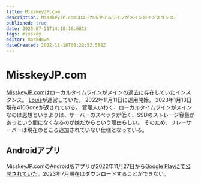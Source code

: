 ```yaml
---
title: MisskeyJP.com
description: MisskeyJP.comはローカルタイムラインがメインのインスタンス。
published: true
date: 2023-07-21T14:18:16.681Z
tags: misskey
editor: markdown
dateCreated: 2022-11-18T08:22:52.588Z
---
```


# MisskeyJP.com
[MisskeyJP.com](https://misskeyjp.com/)はローカルタイムラインがメインの過去に存在していたインスタンス。
[Louis](https://misskeyjp.com/@louis)が運営していた。
2022年11月11日に運用開始。
2023年1月13日現在410Goneが返されている。
管理人いわく、ローカルタイムラインがメインなのは思想というよりは、サーバーのスペックが低く、SSDのストレージ容量があっという間になくなるのが嫌だからという理由らしい。
そのため、リレーサーバーは現在のところ追加されていない仕様となっている。

## Androidアプリ
MisskeyJP.comのAndroid版アプリが2022年11月27日から[Google Playにて公開されていた](https://play.google.com/store/apps/details?id=com.misskeyjp.twa)。2023年7月現在はダウンロードすることができない。